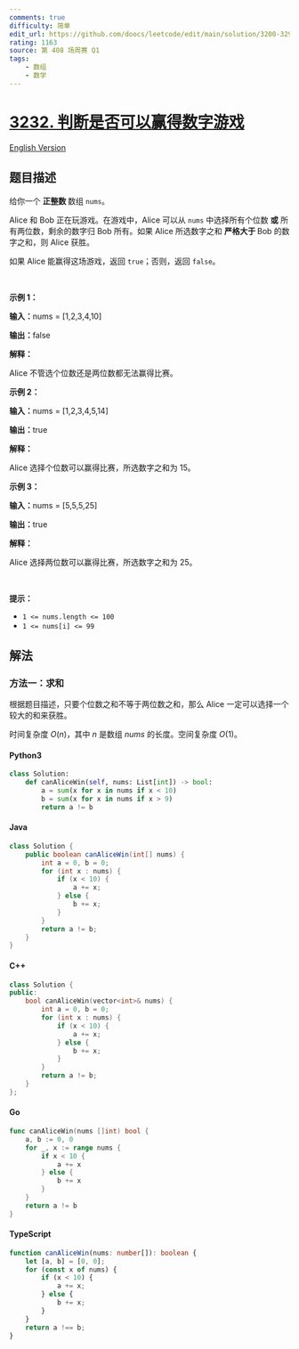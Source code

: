 ```yaml
---
comments: true
difficulty: 简单
edit_url: https://github.com/doocs/leetcode/edit/main/solution/3200-3299/3232.Find%20if%20Digit%20Game%20Can%20Be%20Won/README.md
rating: 1163
source: 第 408 场周赛 Q1
tags:
    - 数组
    - 数学
---
```


<!-- problem:start -->

# [3232. 判断是否可以赢得数字游戏](https://leetcode.cn/problems/find-if-digit-game-can-be-won)

[English Version](/solution/3200-3299/3232.Find%20if%20Digit%20Game%20Can%20Be%20Won/README_EN.md)

## 题目描述

<!-- description:start -->

<p>给你一个 <strong>正整数 </strong>数组 <code>nums</code>。</p>

<p>Alice 和 Bob 正在玩游戏。在游戏中，Alice 可以从 <code>nums</code> 中选择所有个位数 <strong>或</strong> 所有两位数，剩余的数字归 Bob 所有。如果 Alice 所选数字之和 <strong>严格大于 </strong>Bob 的数字之和，则 Alice 获胜。</p>

<p>如果 Alice 能赢得这场游戏，返回 <code>true</code>；否则，返回 <code>false</code>。</p>

<p>&nbsp;</p>

<p><strong class="example">示例 1：</strong></p>

<div class="example-block">
<p><strong>输入：</strong><span class="example-io">nums = [1,2,3,4,10]</span></p>

<p><strong>输出：</strong><span class="example-io">false</span></p>

<p><strong>解释：</strong></p>

<p>Alice&nbsp;不管选个位数还是两位数都无法赢得比赛。</p>
</div>

<p><strong class="example">示例 2：</strong></p>

<div class="example-block">
<p><strong>输入：</strong><span class="example-io">nums = [1,2,3,4,5,14]</span></p>

<p><strong>输出：</strong><span class="example-io">true</span></p>

<p><strong>解释：</strong></p>

<p>Alice&nbsp;选择个位数可以赢得比赛，所选数字之和为 15。</p>
</div>

<p><strong class="example">示例 3：</strong></p>

<div class="example-block">
<p><strong>输入：</strong><span class="example-io">nums = [5,5,5,25]</span></p>

<p><strong>输出：</strong><span class="example-io">true</span></p>

<p><strong>解释：</strong></p>

<p>Alice&nbsp;选择两位数可以赢得比赛，所选数字之和为 25。</p>
</div>

<p>&nbsp;</p>

<p><strong>提示：</strong></p>

<ul>
	<li><code>1 &lt;= nums.length &lt;= 100</code></li>
	<li><code>1 &lt;= nums[i] &lt;= 99</code></li>
</ul>

<!-- description:end -->

## 解法

<!-- solution:start -->

### 方法一：求和

根据题目描述，只要个位数之和不等于两位数之和，那么 Alice 一定可以选择一个较大的和来获胜。

时间复杂度 $O(n)$，其中 $n$ 是数组 $\textit{nums}$ 的长度。空间复杂度 $O(1)$。

<!-- tabs:start -->

#### Python3

```python
class Solution:
    def canAliceWin(self, nums: List[int]) -> bool:
        a = sum(x for x in nums if x < 10)
        b = sum(x for x in nums if x > 9)
        return a != b
```

#### Java

```java
class Solution {
    public boolean canAliceWin(int[] nums) {
        int a = 0, b = 0;
        for (int x : nums) {
            if (x < 10) {
                a += x;
            } else {
                b += x;
            }
        }
        return a != b;
    }
}
```

#### C++

```cpp
class Solution {
public:
    bool canAliceWin(vector<int>& nums) {
        int a = 0, b = 0;
        for (int x : nums) {
            if (x < 10) {
                a += x;
            } else {
                b += x;
            }
        }
        return a != b;
    }
};
```

#### Go

```go
func canAliceWin(nums []int) bool {
	a, b := 0, 0
	for _, x := range nums {
		if x < 10 {
			a += x
		} else {
			b += x
		}
	}
	return a != b
}
```

#### TypeScript

```ts
function canAliceWin(nums: number[]): boolean {
    let [a, b] = [0, 0];
    for (const x of nums) {
        if (x < 10) {
            a += x;
        } else {
            b += x;
        }
    }
    return a !== b;
}
```

<!-- tabs:end -->

<!-- solution:end -->

<!-- problem:end -->
